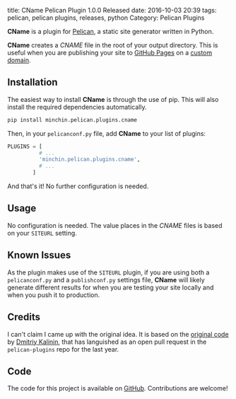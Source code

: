 title: CName Pelican Plugin 1.0.0 Released
date: 2016-10-03 20:39
tags: pelican, pelican plugins, releases, python
Category: Pelican Plugins

**CName** is a plugin for [Pelican](http://docs.getpelican.com/), a static site
generator written in Python.

**CName** creates a *CNAME* file in the root of your output directory. This is
useful when you are publishing your site to [GitHub
Pages](https://pages.github.com/) on a [custom
domain](https://help.github.com/articles/using-a-custom-domain-with-github-pages/).

<!-- read more -->

## Installation

The easiest way to install **CName** is through the use of pip. This will also
install the required dependencies automatically.

~~~~sh
pip install minchin.pelican.plugins.cname
~~~~

Then, in your `pelicanconf.py` file, add **CName** to your list of
plugins:

~~~python
PLUGINS = [
          # ...
          'minchin.pelican.plugins.cname',
          # ...
        ]
~~~

And that's it! No further configuration is needed.


## Usage

No configuration is needed. The value places in the *CNAME* files is based on
your `SITEURL` setting.


## Known Issues

As the plugin makes use of the `SITEURL` plugin, if you are using both a
`pelicanconf.py` and a `publishconf.py` settings file, **CName** will likely
generate different results for when you are testing your site locally and when
you push it to production.


## Credits

I can't claim I came up with the original idea. It is based on the [original
code](https://github.com/getpelican/pelican-plugins/pull/566) by [Dmitriy
Kalinin](http://lazycoder.ru/), that has languished as an open pull request in
the `pelican-plugins` repo for the last year.


## Code

The code for this project is available on
[GitHub](https://github.com/MinchinWeb/minchin.pelican.plugins.cname).
Contributions are welcome!
